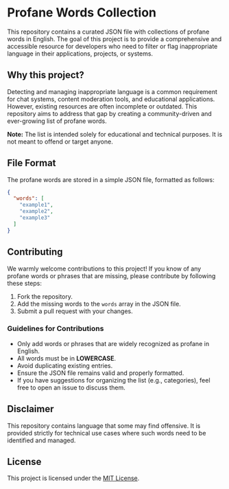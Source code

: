 # Profane Words Collection

This repository contains a curated JSON file with collections of profane words in English. The goal of this project is to provide a comprehensive and accessible resource for developers who need to filter or flag inappropriate language in their applications, projects, or systems. 

## Why this project?

Detecting and managing inappropriate language is a common requirement for chat systems, content moderation tools, and educational applications. However, existing resources are often incomplete or outdated. This repository aims to address that gap by creating a community-driven and ever-growing list of profane words. 

**Note:** The list is intended solely for educational and technical purposes. It is not meant to offend or target anyone.

## File Format

The profane words are stored in a simple JSON file, formatted as follows:

```json
{
  "words": [
    "example1",
    "example2",
    "example3"
  ]
}
```

## Contributing

We warmly welcome contributions to this project! If you know of any profane words or phrases that are missing, please contribute by following these steps:

1. Fork the repository.
2. Add the missing words to the `words` array in the JSON file.
3. Submit a pull request with your changes.

### Guidelines for Contributions

- Only add words or phrases that are widely recognized as profane in English.
- All words must be in **LOWERCASE**.
- Avoid duplicating existing entries.
- Ensure the JSON file remains valid and properly formatted.
- If you have suggestions for organizing the list (e.g., categories), feel free to open an issue to discuss them.

## Disclaimer

This repository contains language that some may find offensive. It is provided strictly for technical use cases where such words need to be identified and managed.

## License

This project is licensed under the [MIT License](LICENSE).
